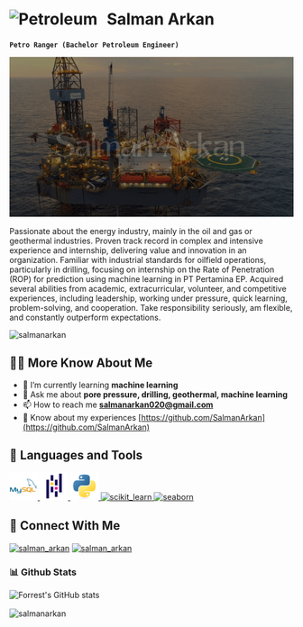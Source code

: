# <img alt="Petroleum" width="35px" style="padding-right:10px;" src="https://cdn.iconscout.com/icon/free/png-256/free-refinery-1841986-1564903.png"/> Salman Arkan

**`Petro Ranger (Bachelor Petroleum Engineer)`**


![logo](https://github.com/SalmanArkan/SalmanArkan/blob/main/GithubBanner.gif)

Passionate about the energy industry, mainly in the oil and gas or geothermal industries. Proven track record in complex and intensive experience and internship, delivering value and innovation in an organization. Familiar with industrial standards for oilfield operations, particularly in drilling, focusing on internship on the Rate of Penetration (ROP) for prediction using machine learning in PT Pertamina EP. Acquired several abilities from academic, extracurricular, volunteer, and competitive experiences, including leadership, working under pressure, quick learning, problem-solving, and cooperation. Take responsibility seriously, am flexible, and constantly outperform expectations.


<p align="left"> <img src="https://komarev.com/ghpvc/?username=salmanarkan&label=Profile%20views&color=0e75b6&style=flat" alt="salmanarkan" /> </p>


## 👨‍💻 More Know About Me

- 🌱 I’m currently learning **machine learning**
- 💬 Ask me about **pore pressure, drilling, geothermal, machine learning**
- 📫 How to reach me **salmanarkan020@gmail.com**
- 📄 Know about my experiences [https://github.com/SalmanArkan](https://github.com/SalmanArkan)


## 🔭 Languages and Tools

<p align="left"> <a href="https://www.mysql.com/" target="_blank" rel="noreferrer"> <img src="https://raw.githubusercontent.com/devicons/devicon/master/icons/mysql/mysql-original-wordmark.svg" alt="mysql" width="50" height="50"/> </a> <a href="https://pandas.pydata.org/" target="_blank" rel="noreferrer"> <img src="https://raw.githubusercontent.com/devicons/devicon/2ae2a900d2f041da66e950e4d48052658d850630/icons/pandas/pandas-original.svg" alt="pandas" width="50" height="50"/> </a> <a href="https://www.python.org" target="_blank" rel="noreferrer"> <img src="https://raw.githubusercontent.com/devicons/devicon/master/icons/python/python-original.svg" alt="python" width="50" height="50"/> </a> <a href="https://scikit-learn.org/" target="_blank" rel="noreferrer"> <img src="https://upload.wikimedia.org/wikipedia/commons/0/05/Scikit_learn_logo_small.svg" alt="scikit_learn" width="40" height="40"/> </a> <a href="https://seaborn.pydata.org/" target="_blank" rel="noreferrer"> <img src="https://seaborn.pydata.org/_images/logo-mark-lightbg.svg" alt="seaborn" width="50" height="50"/> </a> </p>

## 🤝 Connect With Me

<a href="https://linkedin.com/in/salman_arkan" target="blank"><img align="center" src="https://raw.githubusercontent.com/rahuldkjain/github-profile-readme-generator/master/src/images/icons/Social/linked-in-alt.svg" alt="salman_arkan" height="30" width="40" /></a>
<a href="https://instagram.com/salman_arkan" target="blank"><img align="center" src="https://raw.githubusercontent.com/rahuldkjain/github-profile-readme-generator/master/src/images/icons/Social/instagram.svg" alt="salman_arkan" height="30" width="40" /></a>
</p>


### 📊 Github Stats

![Forrest's GitHub stats](https://github-readme-stats.vercel.app/api?username=SalmanArkan&show_icons=true&theme=gruvbox)
<p><img align="center" src="https://github-readme-streak-stats.herokuapp.com/?user=salmanarkan&" alt="salmanarkan" /></p>
